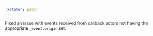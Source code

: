 ```yaml
---
'xstate': patch
---
```


Fixed an issue with events received from callback actors not having the appropriate `_event.origin` set.
